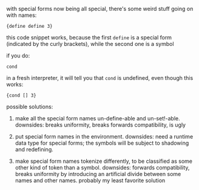 with special forms now being all special, there's some weird stuff going on with names:

    {define define 3}

this code snippet works, because the first `define` is a special form (indicated by the
curly brackets), while the second one is a symbol

if you do:

    cond

in a fresh interpreter, it will tell you that `cond` is undefined, even though this works:

    {cond [] 3}

possible solutions:

 1. make all the special form names un-define-able and un-set!-able.
    downsides:  breaks uniformity, breaks forwards compatibility, is ugly

 2. put special form names in the environment.
    downsides:  need a runtime data type for special forms; the symbols
    will be subject to shadowing and redefining.  

 3. make special form names tokenize differently, to be classified as some
    other kind of token than a symbol.
    downsides:  forwards compatibility, breaks uniformity by introducing
    an artificial divide between some names and other names.  probably
    my least favorite solution

